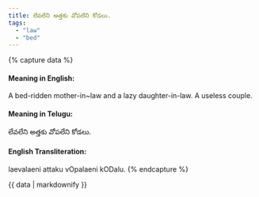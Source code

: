 ```yaml
---
title: లేవలేని అత్తకు వోపలేని కోడలు.
tags:
  - "law"
  - "bed"
---
```


{% capture data %}
#### Meaning in English:
A bed-ridden mother-in~law and a lazy daughter-in-law.
A useless couple.

#### Meaning in Telugu:
లేవలేని అత్తకు వోపలేని కోడలు.

#### English Transliteration:
laevalaeni attaku vOpalaeni kODalu.
{% endcapture %}

<div class="notice">{{ data | markdownify }}</div>

